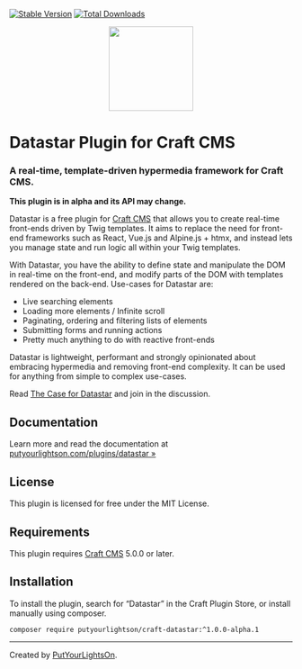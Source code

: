 [![Stable Version](https://img.shields.io/packagist/v/putyourlightson/craft-datastar?label=stable)]((https://packagist.org/packages/putyourlightson/craft-datastar))
[![Total Downloads](https://img.shields.io/packagist/dt/putyourlightson/craft-datastar)](https://packagist.org/packages/putyourlightson/craft-datastar)

<p align="center"><img width="150" src="https://putyourlightson.com/assets/logos/datastar.svg"></p>

# Datastar Plugin for Craft CMS

### A real-time, template-driven hypermedia framework for Craft CMS.

**This plugin is in alpha and its API may change.**

Datastar is a free plugin for [Craft CMS](https://craftcms.com/) that allows you to create real-time front-ends driven by Twig templates. It aims to replace the need for front-end frameworks such as React, Vue.js and Alpine.js + htmx, and instead lets you manage state and run logic all within your Twig templates.

With Datastar, you have the ability to define state and manipulate the DOM in real-time on the front-end, and modify parts of the DOM with templates rendered on the back-end. Use-cases for Datastar are:

- Live searching elements
- Loading more elements / Infinite scroll
- Paginating, ordering and filtering lists of elements
- Submitting forms and running actions
- Pretty much anything to do with reactive front-ends

Datastar is lightweight, performant and strongly opinionated about embracing hypermedia and removing front-end complexity. It can be used for anything from simple to complex use-cases.

Read [The Case for Datastar](https://github.com/putyourlightson/craft-datastar/discussions/2) and join in the discussion.

## Documentation

Learn more and read the documentation at [putyourlightson.com/plugins/datastar »](https://putyourlightson.com/plugins/datastar)

## License

This plugin is licensed for free under the MIT License.

## Requirements

This plugin requires [Craft CMS](https://craftcms.com/) 5.0.0 or later.

## Installation

To install the plugin, search for “Datastar” in the Craft Plugin Store, or install manually using composer.

```shell
composer require putyourlightson/craft-datastar:^1.0.0-alpha.1
```

---

Created by [PutYourLightsOn](https://putyourlightson.com/).
